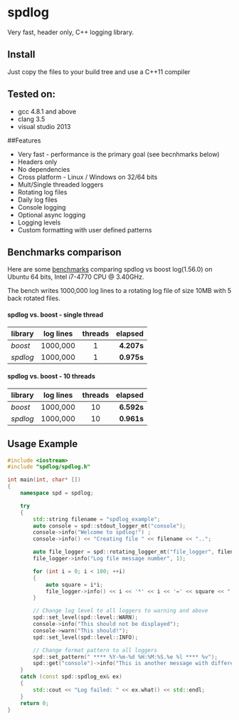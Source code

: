 # spdlog

Very fast, header only, C++ logging library.


## Install
Just copy the files to your build tree and use a C++11 compiler


## Tested on:
* gcc 4.8.1 and above
* clang 3.5
* visual studio 2013

##Features
* Very fast - performance is the primary goal (see becnhmarks below)
* Headers only
* No dependencies
* Cross platform - Linux / Windows on 32/64 bits
* Mult/Single threaded loggers
* Rotating log files
* Daily log files
* Console logging
* Optional async logging 
* Logging levels
* Custom formatting with user defined patterns

## Benchmarks comparison

Here are some [benchmarks](bench-comparison) comparing spdlog vs boost log(1.56.0) on Ubuntu 64 bits, Intel i7-4770 CPU @ 3.40GHz.

The bench writes 1000,000 log lines to a rotating log file of size 10MB with 5 back rotated files.

#### spdlog vs. boost - single thread
|library|log lines|threads|elapsed|
|-------|:-------:|:-----:|------:|
|*boost*|1000,000|1|**4.207s**|
|*spdlog*|1000,000|1|**0.975s**|



#### spdlog vs. boost - 10 threads
|library|log lines|threads|elapsed|
|-------|:-------:|:-----:|------:|
|*boost*|1000,000|10|**6.592s**|
|*spdlog*|1000,000|10|**0.961s**|




## Usage Example
```c++
#include <iostream>
#include "spdlog/spdlog.h"

int main(int, char* [])
{
    namespace spd = spdlog;

    try
    {
        std::string filename = "spdlog_example";
        auto console = spd::stdout_logger_mt("console");
        console->info("Welcome to spdlog!") ;
        console->info() << "Creating file " << filename << "..";

        auto file_logger = spd::rotating_logger_mt("file_logger", filename, 1024 * 1024 * 5, 3);
        file_logger->info("Log file message number", 1);

        for (int i = 0; i < 100; ++i)
        {
            auto square = i*i;
            file_logger->info() << i << '*' << i << '=' << square << " (" << "0x" << std::hex << square << ")";
        }

        // Change log level to all loggers to warning and above
        spd::set_level(spd::level::WARN);
        console->info("This should not be displayed");
        console->warn("This should!");
        spd::set_level(spd::level::INFO);

        // Change format pattern to all loggers
        spd::set_pattern(" **** %Y-%m-%d %H:%M:%S.%e %l **** %v");
        spd::get("console")->info("This is another message with different format");
    }
    catch (const spd::spdlog_ex& ex)
    {
        std::cout << "Log failed: " << ex.what() << std::endl;
    }
    return 0;
}
```
